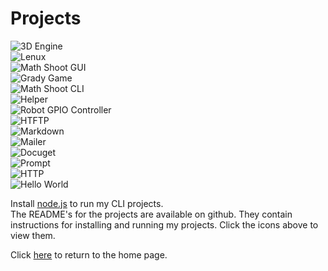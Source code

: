 # Projects
![3D Engine](https://img.shields.io/badge/GUI-3d--engine-green)  
![Lenux](https://img.shields.io/badge/CLI-lenux-blue)  
![Math Shoot GUI](https://img.shields.io/badge/GUI-math--shoot--gui-green)  
![Grady Game](https://img.shields.io/badge/CLI-grady--game-blue)  
![Math Shoot CLI](https://img.shields.io/badge/CLI-math--shoot--cli-blue)  
![Helper](https://img.shields.io/badge/GUI-helper-green)  
![Robot GPIO Controller](https://img.shields.io/badge/Framework-robot--gpio--controller-red)  
![HTFTP](https://img.shields.io/badge/CLI-htftp-blue)  
![Markdown](https://img.shields.io/badge/Framework-markdown-red)  
![Mailer](https://img.shields.io/badge/Framework-mailer-red)  
![Docuget](https://img.shields.io/badge/Framework-docuget-red)  
![Prompt](https://img.shields.io/badge/Framework-prompt-red)  
![HTTP](https://img.shields.io/badge/Framework-http-red)  
![Hello World](https://img.shields.io/badge/CLI-helloworld-blue)  

Install [node.js](https://nodejs.org) to run my CLI projects.  
The README's for the projects are available on github. They contain instructions for installing and running my projects. Click the icons above to view them.

Click [here](/) to return to the home page.
<title>Projects</title>
